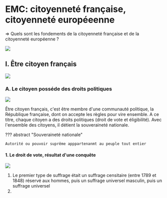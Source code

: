 # EMC: citoyenneté française, citoyenneté européeenne

=> Quels sont les fondements de la citoyenneté française et de la citoyenneté européenne ?

![](../../../assets/scans/2024-octo-9-1.png)

## I. Être citoyen français

![](../../../assets/scans/2024-octo-9-2.png)

### A. Le citoyen posséde des droits politiques

![](../../../assets/scans/2024-octo-9-3.png)

Être citoyen français, c'est être membre d'une communauté politique, la République française, dont on accepte les règles pour vire ensemble. A ce titre, chaque citoyen a des droits politiques (droit de vote et éligibilité). Avec l'ensemble des citoyens, il détient la souveraineté nationale.

??? abstract "Souveraineté nationale"

    Autorité ou pouvoir suprême apppartenanmt au peuple tout entier

#### 1. Le droit de vote, résultat d'une conquête

![](../../../assets/scans/2024-octo-9-4.png)

1. Le premier type de suffrage était un suffrage censitaire (entre 1789 et 1848) réservé aux hommes, puis un suffrage universel masculin, puis un suffrage universel
2. 
